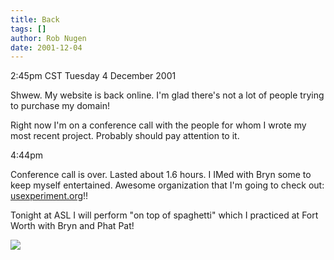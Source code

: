 ```yaml
---
title: Back
tags: []
author: Rob Nugen
date: 2001-12-04
---
```


<title></title>
<p class=date>2:45pm CST Tuesday 4 December 2001</p>

<p>Shwew.  My website is back online.  I'm glad there's not a lot of
people trying to purchase my domain!</p>

<p>Right now I'm on a conference call with the people for whom I wrote
my most recent project.  Probably should pay attention to it.</p>

<p class=date>4:44pm</p>

<p>Conference call is over.  Lasted about 1.6 hours.  I IMed with Bryn
some to keep myself entertained.  Awesome organization that I'm going
to check out: <a
href="https://www.usexperiment.org">usexperiment.org</a>!!</p>

<p>Tonight at ASL I will perform "on top of spaghetti" which I
practiced at Fort Worth with Bryn and Phat Pat!</p>

<p><img src='/images/rob/wL-ROB.gif'/></p>

